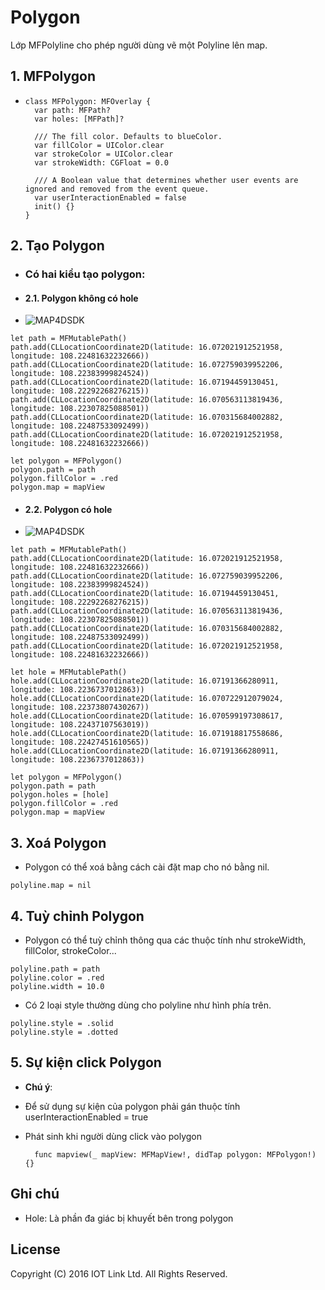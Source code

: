# Polygon 
Lớp MFPolyline cho phép người dùng vẽ một Polyline lên map.


## 1. MFPolygon

  - 
    ```switf
    class MFPolygon: MFOverlay {
      var path: MFPath?
      var holes: [MFPath]?

      /// The fill color. Defaults to blueColor.
      var fillColor = UIColor.clear
      var strokeColor = UIColor.clear
      var strokeWidth: CGFloat = 0.0

      /// A Boolean value that determines whether user events are ignored and removed from the event queue.
      var userInteractionEnabled = false
      init() {}
    }
    ```

## 2. Tạo Polygon 

  - ### Có hai kiểu tạo polygon: 
  - #### 2.1. Polygon không có hole
  
  - ![MAP4DSDK](https://raw.githubusercontent.com/iotlinkadmin/map4d-ios-sdk/master/docs/resource/v1.4/6-Polygon.png)
  
  ```switf
  let path = MFMutablePath()
  path.add(CLLocationCoordinate2D(latitude: 16.072021912521958, longitude: 108.22481632232666))
  path.add(CLLocationCoordinate2D(latitude: 16.072759039952206, longitude: 108.22383999824524))
  path.add(CLLocationCoordinate2D(latitude: 16.07194459130451, longitude: 108.22292268276215))
  path.add(CLLocationCoordinate2D(latitude: 16.070563113819436, longitude: 108.22307825088501))
  path.add(CLLocationCoordinate2D(latitude: 16.070315684002882, longitude: 108.22487533092499))
  path.add(CLLocationCoordinate2D(latitude: 16.072021912521958, longitude: 108.22481632232666))
  
  let polygon = MFPolygon()
  polygon.path = path
  polygon.fillColor = .red
  polygon.map = mapView
  ```

  - #### 2.2. Polygon có hole
  
  - ![MAP4DSDK](https://raw.githubusercontent.com/iotlinkadmin/map4d-ios-sdk/master/docs/resource/v1.4/6-Polygon-hole.png)
  
  ```switf
  let path = MFMutablePath()
  path.add(CLLocationCoordinate2D(latitude: 16.072021912521958, longitude: 108.22481632232666))
  path.add(CLLocationCoordinate2D(latitude: 16.072759039952206, longitude: 108.22383999824524))
  path.add(CLLocationCoordinate2D(latitude: 16.07194459130451, longitude: 108.22292268276215))
  path.add(CLLocationCoordinate2D(latitude: 16.070563113819436, longitude: 108.22307825088501))
  path.add(CLLocationCoordinate2D(latitude: 16.070315684002882, longitude: 108.22487533092499))
  path.add(CLLocationCoordinate2D(latitude: 16.072021912521958, longitude: 108.22481632232666))
  
  let hole = MFMutablePath()
  hole.add(CLLocationCoordinate2D(latitude: 16.07191366280911, longitude: 108.2236737012863))
  hole.add(CLLocationCoordinate2D(latitude: 16.070722912079024, longitude: 108.22373807430267))
  hole.add(CLLocationCoordinate2D(latitude: 16.070599197308617, longitude: 108.22437107563019))
  hole.add(CLLocationCoordinate2D(latitude: 16.071918817558686, longitude: 108.22427451610565))
  hole.add(CLLocationCoordinate2D(latitude: 16.07191366280911, longitude: 108.2236737012863))
  
  let polygon = MFPolygon()
  polygon.path = path
  polygon.holes = [hole]
  polygon.fillColor = .red
  polygon.map = mapView
  ``` 

## 3. Xoá Polygon

  - Polygon có thể xoá bằng cách cài đặt map cho nó bằng nil.
  ```
  polyline.map = nil
  ```
## 4. Tuỳ chỉnh Polygon

  - Polygon có thể tuỳ chỉnh thông qua các thuộc tính như strokeWidth, fillColor, strokeColor...
  ``` 
  polyline.path = path
  polyline.color = .red
  polyline.width = 10.0
  ```
  - Có 2 loại style thường dùng cho polyline như hình phía trên.
  ``` 
  polyline.style = .solid
  polyline.style = .dotted
  ```

## 5. Sự kiện click Polygon 

  - **Chú ý**:
  - Để sử dụng sự kiện của polygon phải gán thuộc tính userInteractionEnabled = true

  - Phát sinh khi người dùng click vào polygon 
    ```switf
      func mapview(_ mapView: MFMapView!, didTap polygon: MFPolygon!) {}
    ```
  
    
## Ghi chú

 - Hole: Là phần đa giác bị khuyết bên trong polygon

License
-------

Copyright (C) 2016 IOT Link Ltd. All Rights Reserved.